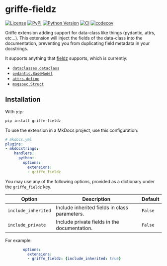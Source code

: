 # griffe-fieldz

[![License](https://img.shields.io/pypi/l/griffe-fieldz.svg?color=green)](https://github.com/tlambert03/griffe-fieldz/raw/main/LICENSE)
[![PyPI](https://img.shields.io/pypi/v/griffe-fieldz.svg?color=green)](https://pypi.org/project/griffe-fieldz)
[![Python Version](https://img.shields.io/pypi/pyversions/griffe-fieldz.svg?color=green)](https://python.org)
[![CI](https://github.com/tlambert03/griffe-fieldz/actions/workflows/ci.yml/badge.svg)](https://github.com/tlambert03/griffe-fieldz/actions/workflows/ci.yml)
[![codecov](https://codecov.io/gh/tlambert03/griffe-fieldz/branch/main/graph/badge.svg)](https://codecov.io/gh/tlambert03/griffe-fieldz)

Griffe extension adding support for data-class like things (pydantic, attrs,
etc...). This extension will inject the fields of the data-class into the
documentation, preventing you from duplicating field metadata in your
docstrings.

It supports anything that [fieldz](https://github.com/pyapp-kit/fieldz)
supports, which is currently:

- [`dataclasses.dataclass`](https://docs.python.org/3/library/dataclasses.html#dataclasses.dataclass)
- [`pydantic.BaseModel`](https://docs.pydantic.dev/latest/)
- [`attrs.define`](https://www.attrs.org/en/stable/overview.html)
- [`msgspec.Struct`](https://jcristharif.com/msgspec/)

## Installation

With `pip`:

```bash
pip install griffe-fieldz
```

To use the extension in a MkDocs project, use this configuration:

```yaml
# mkdocs.yml
plugins:
- mkdocstrings:
    handlers:
      python:
        options:
          extensions:
          - griffe_fieldz
```

You may use any of the following options, provided as a dictionary under the
`griffe_fieldz` key.

| Option              | Description                                      | Default |
|---------------------|--------------------------------------------------|---------|
| `include_inherited` | Include inherited fields in class parameters.    | `False` |
| `include_private`   | Include private fields in the documentation.     | `False` |

For example:

```yml
        options:
          extensions:
          - griffe_fieldz: {include_inherited: true}
```
